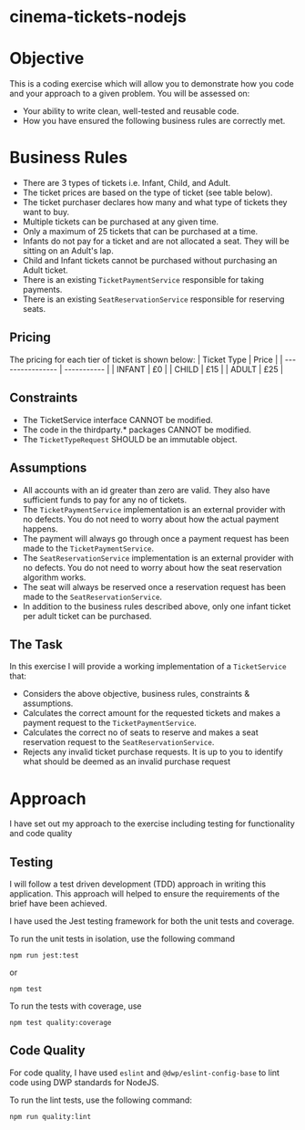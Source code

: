 # cinema-tickets-nodejs

# Objective
This is a coding exercise which will allow you to demonstrate how you code and your approach to a given problem. 
You will be assessed on: 
- Your ability to write clean, well-tested and reusable code.
- How you have ensured the following business rules are correctly met.


# Business Rules
- There are 3 types of tickets i.e. Infant, Child, and Adult.
- The ticket prices are based on the type of ticket (see table below).
- The ticket purchaser declares how many and what type of tickets they want to buy.
- Multiple tickets can be purchased at any given time.
- Only a maximum of 25 tickets that can be purchased at a time.
- Infants do not pay for a ticket and are not allocated a seat. They will be sitting on an Adult's lap.
- Child and Infant tickets cannot be purchased without purchasing an Adult ticket.
- There is an existing `TicketPaymentService` responsible for taking payments.
- There is an existing `SeatReservationService` responsible for reserving seats.

## Pricing
The pricing for each tier of ticket is shown below:
|   Ticket Type    |     Price   |
| ---------------- | ----------- |
|    INFANT        |    £0       |
|    CHILD         |    £15     |
|    ADULT         |    £25      |

## Constraints
- The TicketService interface CANNOT be modified. 
- The code in the thirdparty.* packages CANNOT be modified.
- The `TicketTypeRequest` SHOULD be an immutable object.

## Assumptions
- All accounts with an id greater than zero are valid. They also have sufficient funds to pay for any no of tickets.
- The `TicketPaymentService` implementation is an external provider with no defects. You do not need to worry about how the actual payment happens.
- The payment will always go through once a payment request has been made to the `TicketPaymentService`.
- The `SeatReservationService` implementation is an external provider with no defects. You do not need to worry about how the seat reservation algorithm works.
- The seat will always be reserved once a reservation request has been made to the `SeatReservationService`.
- In addition to the business rules described above, only one infant ticket per adult ticket can be purchased.

## The Task
In this exercise I will provide a working implementation of a `TicketService` that:
- Considers the above objective, business rules, constraints & assumptions.
- Calculates the correct amount for the requested tickets and makes a payment request to the `TicketPaymentService`.  
- Calculates the correct no of seats to reserve and makes a seat reservation request to the `SeatReservationService`.  
- Rejects any invalid ticket purchase requests. It is up to you to identify what should be deemed as an invalid purchase request

# Approach
I have set out my approach to the exercise including testing for functionality and code quality

## Testing
I will follow a test driven development (TDD) approach in writing this application.
This approach will helped to ensure the requirements of the brief have been achieved.

I have used the Jest testing framework for both the unit tests and coverage.

To run the unit tests in isolation, use the following command

```npm run jest:test```

or

```npm test```

To run the tests with coverage, use

```npm test quality:coverage```

## Code Quality
For code quality, I have used `eslint` and `@dwp/eslint-config-base` to lint code using DWP standards for NodeJS.

To run the lint tests, use the following command:

```npm run quality:lint```
